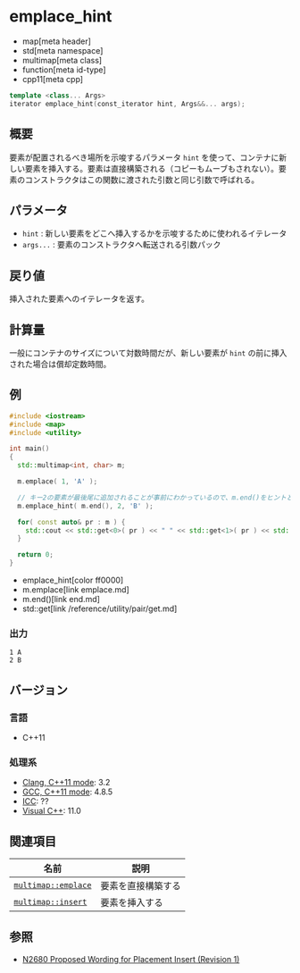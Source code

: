 # emplace_hint
* map[meta header]
* std[meta namespace]
* multimap[meta class]
* function[meta id-type]
* cpp11[meta cpp]

```cpp
template <class... Args>
iterator emplace_hint(const_iterator hint, Args&&... args);
```

## 概要
要素が配置されるべき場所を示唆するパラメータ `hint` を使って、コンテナに新しい要素を挿入する。要素は直接構築される（コピーもムーブもされない）。要素のコンストラクタはこの関数に渡された引数と同じ引数で呼ばれる。


## パラメータ
- `hint` : 新しい要素をどこへ挿入するかを示唆するために使われるイテレータ
- `args...` : 要素のコンストラクタへ転送される引数パック


## 戻り値
挿入された要素へのイテレータを返す。


## 計算量
一般にコンテナのサイズについて対数時間だが、新しい要素が `hint` の前に挿入された場合は償却定数時間。


## 例
```cpp example
#include <iostream>
#include <map>
#include <utility>

int main()
{
  std::multimap<int, char> m;

  m.emplace( 1, 'A' );

  // キー2の要素が最後尾に追加されることが事前にわかっているので、m.end()をヒントとして与える
  m.emplace_hint( m.end(), 2, 'B' );

  for( const auto& pr : m ) {
    std::cout << std::get<0>( pr ) << " " << std::get<1>( pr ) << std::endl;
  }

  return 0;
}
```
* emplace_hint[color ff0000]
* m.emplace[link emplace.md]
* m.end()[link end.md]
* std::get[link /reference/utility/pair/get.md]

### 出力
```
1 A
2 B
```


## バージョン
### 言語
- C++11

### 処理系
- [Clang, C++11 mode](/implementation.md#clang): 3.2
- [GCC, C++11 mode](/implementation.md#gcc): 4.8.5
- [ICC](/implementation.md#icc): ??
- [Visual C++](/implementation.md#visual_cpp): 11.0


## 関連項目

| 名前 | 説明 |
|-----------------------------------------------------------------------------------------|-----------------------------|
| [`multimap::emplace`](/reference/map/multimap/emplace.md) | 要素を直接構築する |
| [`multimap::insert`](/reference/map/multimap/insert.md) | 要素を挿入する |


## 参照
- [N2680 Proposed Wording for Placement Insert (Revision 1)](http://www.open-std.org/jtc1/sc22/wg21/docs/papers/2008/n2680.pdf)

